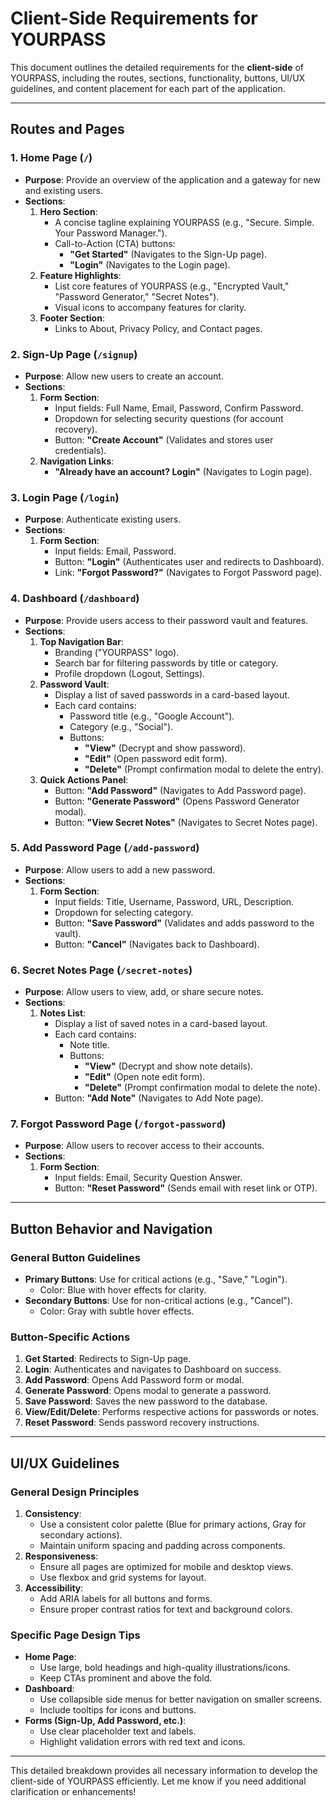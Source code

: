 # Client-Side Requirements for YOURPASS

This document outlines the detailed requirements for the **client-side** of YOURPASS, including the routes, sections, functionality, buttons, UI/UX guidelines, and content placement for each part of the application.

---

## Routes and Pages

### 1. Home Page (`/`)

- **Purpose**: Provide an overview of the application and a gateway for new and existing users.
- **Sections**:
  1. **Hero Section**:
     - A concise tagline explaining YOURPASS (e.g., "Secure. Simple. Your Password Manager.").
     - Call-to-Action (CTA) buttons:
       - **"Get Started"** (Navigates to the Sign-Up page).
       - **"Login"** (Navigates to the Login page).
  2. **Feature Highlights**:
     - List core features of YOURPASS (e.g., "Encrypted Vault," "Password Generator," "Secret Notes").
     - Visual icons to accompany features for clarity.
  3. **Footer Section**:
     - Links to About, Privacy Policy, and Contact pages.

### 2. Sign-Up Page (`/signup`)

- **Purpose**: Allow new users to create an account.
- **Sections**:
  1. **Form Section**:
     - Input fields: Full Name, Email, Password, Confirm Password.
     - Dropdown for selecting security questions (for account recovery).
     - Button: **"Create Account"** (Validates and stores user credentials).
  2. **Navigation Links**:
     - **"Already have an account? Login"** (Navigates to Login page).

### 3. Login Page (`/login`)

- **Purpose**: Authenticate existing users.
- **Sections**:
  1. **Form Section**:
     - Input fields: Email, Password.
     - Button: **"Login"** (Authenticates user and redirects to Dashboard).
     - Link: **"Forgot Password?"** (Navigates to Forgot Password page).

### 4. Dashboard (`/dashboard`)

- **Purpose**: Provide users access to their password vault and features.
- **Sections**:
  1. **Top Navigation Bar**:
     - Branding ("YOURPASS" logo).
     - Search bar for filtering passwords by title or category.
     - Profile dropdown (Logout, Settings).
  2. **Password Vault**:
     - Display a list of saved passwords in a card-based layout.
     - Each card contains:
       - Password title (e.g., "Google Account").
       - Category (e.g., "Social").
       - Buttons:
         - **"View"** (Decrypt and show password).
         - **"Edit"** (Open password edit form).
         - **"Delete"** (Prompt confirmation modal to delete the entry).
  3. **Quick Actions Panel**:
     - Button: **"Add Password"** (Navigates to Add Password page).
     - Button: **"Generate Password"** (Opens Password Generator modal).
     - Button: **"View Secret Notes"** (Navigates to Secret Notes page).

### 5. Add Password Page (`/add-password`)

- **Purpose**: Allow users to add a new password.
- **Sections**:
  1. **Form Section**:
     - Input fields: Title, Username, Password, URL, Description.
     - Dropdown for selecting category.
     - Button: **"Save Password"** (Validates and adds password to the vault).
     - Button: **"Cancel"** (Navigates back to Dashboard).

### 6. Secret Notes Page (`/secret-notes`)

- **Purpose**: Allow users to view, add, or share secure notes.
- **Sections**:
  1. **Notes List**:
     - Display a list of saved notes in a card-based layout.
     - Each card contains:
       - Note title.
       - Buttons:
         - **"View"** (Decrypt and show note details).
         - **"Edit"** (Open note edit form).
         - **"Delete"** (Prompt confirmation modal to delete the note).
     - Button: **"Add Note"** (Navigates to Add Note page).

### 7. Forgot Password Page (`/forgot-password`)

- **Purpose**: Allow users to recover access to their accounts.
- **Sections**:
  1. **Form Section**:
     - Input fields: Email, Security Question Answer.
     - Button: **"Reset Password"** (Sends email with reset link or OTP).

---

## Button Behavior and Navigation

### General Button Guidelines

- **Primary Buttons**: Use for critical actions (e.g., "Save," "Login").
  - Color: Blue with hover effects for clarity.
- **Secondary Buttons**: Use for non-critical actions (e.g., "Cancel").
  - Color: Gray with subtle hover effects.

### Button-Specific Actions

1. **Get Started**: Redirects to Sign-Up page.
2. **Login**: Authenticates and navigates to Dashboard on success.
3. **Add Password**: Opens Add Password form or modal.
4. **Generate Password**: Opens modal to generate a password.
5. **Save Password**: Saves the new password to the database.
6. **View/Edit/Delete**: Performs respective actions for passwords or notes.
7. **Reset Password**: Sends password recovery instructions.

---

## UI/UX Guidelines

### General Design Principles

1. **Consistency**:
   - Use a consistent color palette (Blue for primary actions, Gray for secondary actions).
   - Maintain uniform spacing and padding across components.
2. **Responsiveness**:
   - Ensure all pages are optimized for mobile and desktop views.
   - Use flexbox and grid systems for layout.
3. **Accessibility**:
   - Add ARIA labels for all buttons and forms.
   - Ensure proper contrast ratios for text and background colors.

### Specific Page Design Tips

- **Home Page**:
  - Use large, bold headings and high-quality illustrations/icons.
  - Keep CTAs prominent and above the fold.
- **Dashboard**:
  - Use collapsible side menus for better navigation on smaller screens.
  - Include tooltips for icons and buttons.
- **Forms (Sign-Up, Add Password, etc.)**:
  - Use clear placeholder text and labels.
  - Highlight validation errors with red text and icons.

---

This detailed breakdown provides all necessary information to develop the client-side of YOURPASS efficiently. Let me know if you need additional clarification or enhancements!
